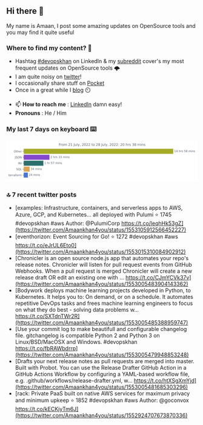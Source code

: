 <!--- [![Hits](https://hits.seeyoufarm.com/api/count/incr/badge.svg?url=https%3A%2F%2Fgithub.com%2Fakhan4u%2Fhit-counter&count_bg=%2379C83D&title_bg=%23555555&icon=&icon_color=%23E7E7E7&title=visits&edge_flat=false)](https://hits.seeyoufarm.com) --->

## Hi there 👋

My name is Amaan, I post some amazing updates on OpenSource tools and you may find it quite useful

### Where to find my content? 🤔

* Hashtag [#devopskhan](https://www.linkedin.com/feed/hashtag/devopskhan/) on LinkedIn & my [subreddit](https://www.reddit.com/r/devopskhan/) cover's my most frequent updates on OpenSource tools 🌩️
* I am quite noisy on [twitter](https://twitter.com/Amaankhan4you)!
* I occasionally share stuff on [Pocket](https://getpocket.com/@ej6g8d1dp2829A16a9Tf5d4T6bAMp3d8791rejDe86yem3bm4e14ex4fT4dluk29)
* Once in a great while I [blog](https://linuxparrot.com/) ⏲️


- 📫 **How to reach me** : [LinkedIn](https://www.linkedin.com/in/amaan-khan-linux-ninja) damn easy!
- **Pronouns** : He / Him

### My last 7 days on keyboard ⌨️

<img src="https://github.com/akhan4u/akhan4u/blob/main/images/stat.svg" alt="Amaan's Wakatime Activity!"/>

### 🔝 7 recent twitter posts
<!-- DEVDOJO:START -->
- [examples: Infrastructure, containers, and serverless apps to AWS, Azure, GCP, and Kubernetes... all deployed with Pulumi
⭐️ 1745
#devopskhan #aws
Author: @PulumiCorp
https://t.co/leqhHk53gZ](https://twitter.com/Amaankhan4you/status/1553105912566452227)
- [eventhorizon: Event Sourcing for Go!
⭐️ 1272
#devopskhan #aws
https://t.co/eJrUL6Eto0](https://twitter.com/Amaankhan4you/status/1553015310084902912)
- [Chronicler is an open source node.js app that automates your repo&#39;s release notes. Chronicler will listen for pull request events from GitHub Webhooks. When a pull request is merged Chronicler will create a new release draft OR edit an existing one with … https://t.co/CJmYCVk37v](https://twitter.com/Amaankhan4you/status/1553005483904143362)
- [Bodywork deploys machine learning projects developed in Python, to Kubernetes. It helps you to: On demand, or on a schedule. It automates repetitive DevOps tasks and frees machine learning engineers to focus on what they do best - solving data problems w… https://t.co/SXTdnTWr2R](https://twitter.com/Amaankhan4you/status/1553005485388959747)
- [Use your commit log to make beautifull and configurable changelog file. gitchangelog is compatible Python 2 and Python 3 on Linux/BSD/MacOSX and Windows. #devopskhan https://t.co/fbRAWbdrrp](https://twitter.com/Amaankhan4you/status/1553005479948853248)
- [Drafts your next release notes as pull requests are merged into master. Built with Probot. You can use the Release Drafter GitHub Action in a GitHub Actions Workflow by configuring a YAML-based workflow file, e.g. .github/workflows/release-drafter.yml, w… https://t.co/htXSgXmYjd](https://twitter.com/Amaankhan4you/status/1553005481685303296)
- [rack: Private PaaS built on native AWS services for maximum privacy and minimum upkeep
⭐️ 1852
#devopskhan #aws
Author: @goconvox
https://t.co/kECKjyTm6J](https://twitter.com/Amaankhan4you/status/1552924707673870336)
<!-- DEVDOJO:END -->

<!-- ![Amaan's GitHub stats](https://github-readme-stats.vercel.app/api?username=akhan4u&count_private=true&show_icons=true&hide=contribs) -->
